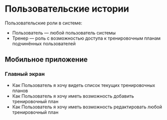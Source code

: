# Пользовательские истории

Пользовательские роли в системе:
* Пользователь — любой пользователь системы
* Тренер — роль с возможностью доступа к тренировочным планам подчинённых пользователей

## Мобильное приложение

### Главный экран

* Как Пользователь я хочу видеть список текущих тренировочных планов
* Как Пользователь я хочу иметь возможность добавить тренировочный план
* Как Пользователь я хочу иметь возможность редактировать любой тренировочный план
